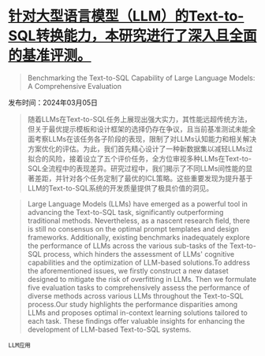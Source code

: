 # [针对大型语言模型（LLM）的Text-to-SQL转换能力，本研究进行了深入且全面的基准评测。](https://arxiv.org/abs/2403.02951)

> Benchmarking the Text-to-SQL Capability of Large Language Models: A Comprehensive Evaluation

发布时间：2024年03月05日

> 随着LLMs在Text-to-SQL任务上展现出强大实力，其性能远超传统方法，但关于最优提示模板和设计框架的选择仍存在争议，且当前基准测试未能全面考察LLMs在该任务各子阶段的表现，限制了对LLMs认知能力和相关解决方案优化的评估。为此，我们首先精心设计了一种新数据集以减轻LLMs过拟合的风险，接着设立了五个评价任务，全方位审视多种LLMs在Text-to-SQL全流程中的表现差异。研究过程中，我们揭示了不同LLMs间性能的显著差距，并针对各个任务定制了最优的ICL策略。这些重要发现为提升基于LLM的Text-to-SQL系统的开发质量提供了极具价值的洞见。

> Large Language Models (LLMs) have emerged as a powerful tool in advancing the Text-to-SQL task, significantly outperforming traditional methods. Nevertheless, as a nascent research field, there is still no consensus on the optimal prompt templates and design frameworks. Additionally, existing benchmarks inadequately explore the performance of LLMs across the various sub-tasks of the Text-to-SQL process, which hinders the assessment of LLMs' cognitive capabilities and the optimization of LLM-based solutions.To address the aforementioned issues, we firstly construct a new dataset designed to mitigate the risk of overfitting in LLMs. Then we formulate five evaluation tasks to comprehensively assess the performance of diverse methods across various LLMs throughout the Text-to-SQL process.Our study highlights the performance disparities among LLMs and proposes optimal in-context learning solutions tailored to each task. These findings offer valuable insights for enhancing the development of LLM-based Text-to-SQL systems.

`LLM应用`